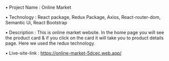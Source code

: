 •	Project Name : Online Market

•	Technology : React package, Redux Package, Axios, React-router-dom, Semantic Ui, React Bootstrap

•	Description : This is online market website. In the home page you will see the product card & if you click on the card it will take you to product details page. Here we used the                 redux technology.

•	Live-site-link : https://online-market-5dcec.web.app/
